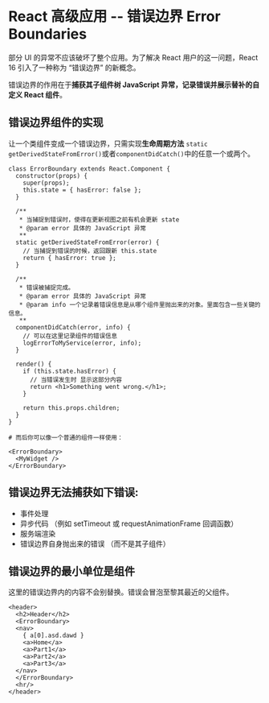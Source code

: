 # React 高级应用 -- 错误边界 Error Boundaries

部分 UI 的异常不应该破坏了整个应用。为了解决 React 用户的这一问题，React 16 引入了一种称为 “错误边界” 的新概念。

错误边界的作用在于**捕获其子组件树 JavaScript 异常，记录错误并展示替补的自定义 React 组件**。

## 错误边界组件的实现

让一个类组件变成一个错误边界，只需实现**生命周期方法** `static getDerivedStateFromError()`或者`componentDidCatch()`中的任意一个或两个。

```
class ErrorBoundary extends React.Component {
  constructor(props) {
    super(props);
    this.state = { hasError: false };
  }

  /**
   * 当捕捉到错误时，使得在更新视图之前有机会更新 state
   * @param error 具体的 JavaScript 异常
   **
  static getDerivedStateFromError(error) {
    // 当捕捉到错误的时候，返回跟新 this.state
    return { hasError: true };
  }

  /**
   * 错误被捕捉完成。
   * @param error 具体的 JavaScript 异常
   * @param info 一个记录着错误信息是从哪个组件里抛出来的对象。里面包含一些关键的信息。
   **
  componentDidCatch(error, info) {
    // 可以在这里记录组件的错误信息
    logErrorToMyService(error, info);
  }

  render() {
    if (this.state.hasError) {
      // 当错误发生时 显示这部分内容
      return <h1>Something went wrong.</h1>;
    }

    return this.props.children; 
  }
}

# 而后你可以像一个普通的组件一样使用：

<ErrorBoundary>
  <MyWidget />
</ErrorBoundary>
```

## 错误边界无法捕获如下错误:

- 事件处理
- 异步代码 （例如 setTimeout 或 requestAnimationFrame 回调函数）
- 服务端渲染
- 错误边界自身抛出来的错误 （而不是其子组件）

## 错误边界的最小单位是组件

这里的错误边界内的内容不会别替换。错误会冒泡至黎其最近的父组件。

```
<header>
  <h2>Header</h2>
  <ErrorBoundary>
  <nav>
    { a[0].asd.dawd }
    <a>Home</a>
    <a>Part1</a>
    <a>Part2</a>
    <a>Part3</a>
  </nav>
  </ErrorBoundary>
  <hr/>
</header>
```

















